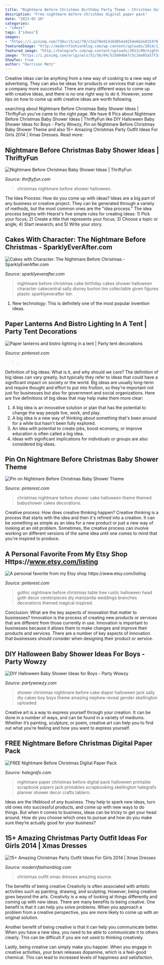 ```yaml
---
title: "Nightmare Before Christmas Birthday Party Theme ~ Christmas Outfit Xmas Dresses Amazing Source"
description: "Free nightmare before christmas digital paper pack"
date: "2023-02-10"
categories:
- "ideas"
tags: ["ideas"]
images:
- "https://i.pinimg.com/736x/c5/a2/70/c5a270e91416d054a9254e6b2e815478.jpg"
featuredImage: "http://modernfashionblog.com/wp-content/uploads/2014/11/15-Amazing-Christmas-Party-Outfit-Ideas-For-Girls-2014-Xmas-Dresses-16.jpg"
featured_image: "http://halegrafx.com/wp-content/uploads/2013/09/nightmare-before-christmas.jpg?c9c004"
image: "https://i.pinimg.com/originals/51/56/04/515604b67c5c16e05a57f3a438238461.jpg"
ShowToc: true
author: "Harrison Metz"
---
```



Creative ideas can be anything from a new way of cooking to a new way of advertising. They can also be ideas for products or services that can make a company more successful. There are many different ways to come up with creative ideas, and there is no one right way to do it. However, some tips on how to come up with creative ideas are worth following.

	

		
searching about Nightmare Before Christmas Baby Shower Ideas | ThriftyFun you've came to the right page. We have 8 Pics about Nightmare Before Christmas Baby Shower Ideas | ThriftyFun like DIY Halloween Baby Shower Ideas for Boys - Party Wowzy, Pin on Nightmare Before Christmas Baby Shower Theme and also 15+ Amazing Christmas Party Outfit Ideas For Girls 2014 | Xmas Dresses. Read more:
		
    
## Nightmare Before Christmas Baby Shower Ideas | ThriftyFun

<img loading=lazy src="http://img.thrfun.com/img/085/272/nightmare_before_christmas_baby_shower_6_l1.jpg" onerror="this.onerror=null;this.src='https://tse2.mm.bing.net/th?id=OIP.CozR2ldHgrJgHK5e2uv-GQHaE7&amp;pid=15.1';" alt="Nightmare Before Christmas Baby Shower Ideas | ThriftyFun">

_Source: thriftyfun.com_

>christmas nightmare before shower halloween. 

	

The Idea Process: How do you come up with ideas?
Ideas are a big part of any business or creative project. They can be generated through a variety of methods, but the most common ones are the "idea process." The idea process begins with Hearst's five simple rules for creating ideas: 1) Pick your focus; 2) Create a title that represents your focus; 3) Choose a topic or angle; 4) Start research; and 5) Write your story.

    
## Cakes With Character: The Nightmare Before Christmas - SparklyEverAfter.com

<img loading=lazy src="https://sparklyeverafter.com/wp-content/uploads/2013/03/20130309-101132.jpg" onerror="this.onerror=null;this.src='https://tse1.mm.bing.net/th?id=OIP.N2cuSLGOyYp9aCBWf48-RgHaLI&amp;pid=15.1';" alt="Cakes with Character: The Nightmare Before Christmas - SparklyEverAfter.com">

_Source: sparklyeverafter.com_

>nightmare before christmas cake birthday cakes shower halloween character cakecentral sally disney burton tim collectable given figures plastic sparklyeverafter tier. 

	

1) New technology: This is definitely one of the most popular invention ideas.

    
## Paper Lanterns And Bistro Lighting In A Tent | Party Tent Decorations

<img loading=lazy src="https://i.pinimg.com/736x/c5/a2/70/c5a270e91416d054a9254e6b2e815478.jpg" onerror="this.onerror=null;this.src='https://tse3.mm.bing.net/th?id=OIP.pMLW3a9NjGuOVtm33jtn9AHaIM&amp;pid=15.1';" alt="Paper lanterns and bistro lighting in a tent | Party tent decorations">

_Source: pinterest.com_

>. 

	

Definition of big ideas: What is it, and why should we care?
The definition of big ideas can vary greatly, but typically they refer to ideas that could have a significant impact on society or the world. Big ideas are usually long-term and require thought and effort to put into fruition, so they're important not just for businesses but also for government and social organizations. Here are five definitions of big ideas that may help make them more clear:
1) A big idea is an innovative solution or plan that has the potential to change the way people live, work, and play.
2) A big idea is a new way of thinking about something that's been around for a while but hasn't been fully explored.
3) An idea with potential to create jobs, boost economy, or improve education is often called a big idea. 
4) Ideas with significant implications for individuals or groups are also considered big ideas.

    
## Pin On Nightmare Before Christmas Baby Shower Theme

<img loading=lazy src="https://i.pinimg.com/736x/04/e0/06/04e0068a0973259da396e8025d66df5c--christmas-baby.jpg" onerror="this.onerror=null;this.src='https://tse2.mm.bing.net/th?id=OIP.dcWQfXwjTAf_c1UrNQM0qwHaJI&amp;pid=15.1';" alt="Pin on Nightmare Before Christmas Baby Shower Theme">

_Source: pinterest.com_

>christmas nightmare before shower cake halloween theme themed babyshower cakes decorations. 

	

Creative process: How does creative thinking happen?
Creative thinking is a process that starts with the idea and then it's refined into a creation. It can be something as simple as an idea for a new product or just a new way of looking at an old problem. Sometimes, the creative process can involve working on different versions of the same idea until one comes to mind that you're inspired to produce.

    
## A Personal Favorite From My Etsy Shop Https://www.etsy.com/listing

<img loading=lazy src="https://i.pinimg.com/originals/51/56/04/515604b67c5c16e05a57f3a438238461.jpg" onerror="this.onerror=null;this.src='https://tse2.mm.bing.net/th?id=OIP.TmrmFdP9pKRMeoNfaT7bPQHaJ4&amp;pid=15.1';" alt="A personal favorite from my Etsy shop https://www.etsy.com/listing">

_Source: pinterest.com_

>gothic nightmare before christmas table tree rustic halloween head goth decor centerpieces diy manzanita weddings branches decorations themed magical inspired. 

	

Conclusion: What are the key aspects of innovation that matter to businesses?
Innovation is the process of creating new products or services that are different from those currently in use. Innovation is important to businesses because it allows them to make changes and improve their products and services. There are a number of key aspects of innovation that businesses should consider when designing their product or service.

    
## DIY Halloween Baby Shower Ideas For Boys - Party Wowzy

<img loading=lazy src="https://partywowzy.com/wp-content/uploads/2018/08/Nightmare-Before-Christmas-diaper-cake.jpg" onerror="this.onerror=null;this.src='https://tse3.mm.bing.net/th?id=OIP.UzaJCtrQRSlBWX04qcO91AHaMo&amp;pid=15.1';" alt="DIY Halloween Baby Shower Ideas for Boys - Party Wowzy">

_Source: partywowzy.com_

>shower christmas nightmare before cake diaper halloween jack sally diy cakes boy boys theme amazing nephew reveal gender skellington uploaded. 

	

Creative art is a way to express yourself through your creation. It can be done in a number of ways, and can be found in a variety of mediums. Whether it’s painting, sculpture, or poem, creative art can help you to find out what you’re feeling and how you want to express yourself.

    
## FREE Nightmare Before Christmas Digital Paper Pack

<img loading=lazy src="http://halegrafx.com/wp-content/uploads/2013/09/nightmare-before-christmas.jpg?c9c004" onerror="this.onerror=null;this.src='https://tse4.mm.bing.net/th?id=OIP.SWBFTV6TtoSFLvnPOLCQQQHaHa&amp;pid=15.1';" alt="FREE Nightmare Before Christmas Digital Paper Pack">

_Source: halegrafx.com_

>nightmare paper christmas before digital pack halloween printable scrapbook papers jack printables scrapbooking skellington halegrafx planner shower decor crafts tablero. 

	

Ideas are the lifeblood of any business. They help to spark new ideas, turn old ones into successful products, and come up with new ways to do things. But when it comes to business, ideas can be tricky to get your head around. How do you choose which ones to pursue and how do you make sure they’re actually good for your business?

    
## 15+ Amazing Christmas Party Outfit Ideas For Girls 2014 | Xmas Dresses

<img loading=lazy src="http://modernfashionblog.com/wp-content/uploads/2014/11/15-Amazing-Christmas-Party-Outfit-Ideas-For-Girls-2014-Xmas-Dresses-16.jpg" onerror="this.onerror=null;this.src='https://tse3.mm.bing.net/th?id=OIP.BMvwIQ62w7LDsLBb310UxQHaLi&amp;pid=15.1';" alt="15+ Amazing Christmas Party Outfit Ideas For Girls 2014 | Xmas Dresses">

_Source: modernfashionblog.com_

>christmas outfit xmas dresses amazing source. 

	

The benefits of being creative
Creativity is often associated with artistic activities such as painting, drawing, and sculpting. However, being creative goes beyond the arts. Creativity is a way of looking at things differently and coming up with new ideas.
There are many benefits to being creative. One benefit is that it can help you solve problems. When you approach a problem from a creative perspective, you are more likely to come up with an original solution.

Another benefit of being creative is that it can help you communicate better. When you have a new idea, you need to be able to communicate it to others clearly. This can be difficult if you are not used to thinking creatively.

Lastly, being creative can simply make you happier. When you engage in creative activities, your brain releases dopamine, which is a feel-good chemical. This can lead to increased levels of happiness and satisfaction.

